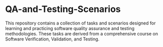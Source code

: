 # QA-and-Testing-Scenarios
This repository contains a collection of tasks and scenarios designed for learning and practicing software quality assurance and testing methodologies. These tasks are derived from a comprehensive course on Software Verification, Validation, and Testing.

